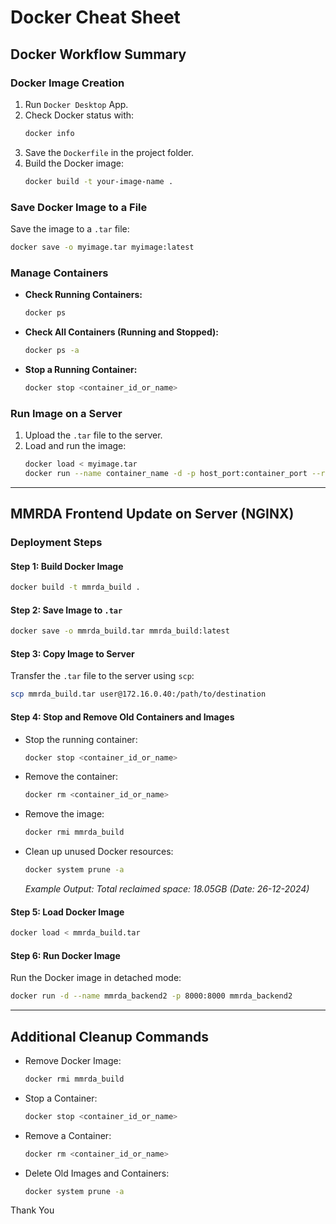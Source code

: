 # Docker Cheat Sheet

## Docker Workflow Summary

### Docker Image Creation
1. Run `Docker Desktop` App.
2. Check Docker status with:
   ```bash
   docker info
   ```
3. Save the `Dockerfile` in the project folder.
4. Build the Docker image:
   ```bash
   docker build -t your-image-name .
   ```

### Save Docker Image to a File
Save the image to a `.tar` file:
```bash
docker save -o myimage.tar myimage:latest
```

### Manage Containers
- **Check Running Containers:**
   ```bash
   docker ps
   ```
- **Check All Containers (Running and Stopped):**
   ```bash
   docker ps -a
   ```
- **Stop a Running Container:**
   ```bash
   docker stop <container_id_or_name>
   ```

### Run Image on a Server
1. Upload the `.tar` file to the server.
2. Load and run the image:
   ```bash
   docker load < myimage.tar
   docker run --name container_name -d -p host_port:container_port --restart unless-stopped image_name:latest
   ```

---

## MMRDA Frontend Update on Server (NGINX)

### Deployment Steps

#### Step 1: Build Docker Image
```bash
docker build -t mmrda_build .
```

#### Step 2: Save Image to `.tar`
```bash
docker save -o mmrda_build.tar mmrda_build:latest
```

#### Step 3: Copy Image to Server
Transfer the `.tar` file to the server using `scp`:
```bash
scp mmrda_build.tar user@172.16.0.40:/path/to/destination
```

#### Step 4: Stop and Remove Old Containers and Images
- Stop the running container:
   ```bash
   docker stop <container_id_or_name>
   ```
- Remove the container:
   ```bash
   docker rm <container_id_or_name>
   ```
- Remove the image:
   ```bash
   docker rmi mmrda_build
   ```
- Clean up unused Docker resources:
   ```bash
   docker system prune -a
   ```
   *Example Output: Total reclaimed space: 18.05GB (Date: 26-12-2024)*

#### Step 5: Load Docker Image
```bash
docker load < mmrda_build.tar
```

#### Step 6: Run Docker Image
Run the Docker image in detached mode:
```bash
docker run -d --name mmrda_backend2 -p 8000:8000 mmrda_backend2
```

---

## Additional Cleanup Commands

- Remove Docker Image:
   ```bash
   docker rmi mmrda_build
   ```
- Stop a Container:
   ```bash
   docker stop <container_id_or_name>
   ```
- Remove a Container:
   ```bash
   docker rm <container_id_or_name>
   ```
- Delete Old Images and Containers:
   ```bash
   docker system prune -a
   ```

Thank You
